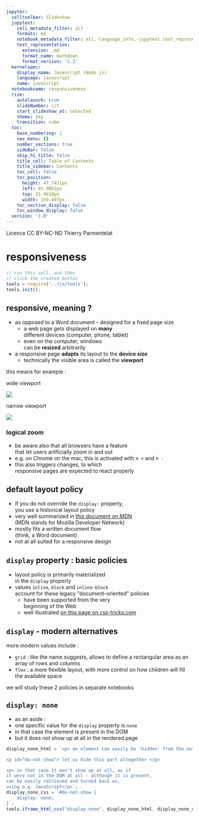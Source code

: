 ```yaml
---
jupyter:
  celltoolbar: Slideshow
  jupytext:
    cell_metadata_filter: all
    formats: md
    notebook_metadata_filter: all,-language_info,-jupytext.text_representation.jupytext_version
    text_representation:
      extension: .md
      format_name: markdown
      format_version: '1.2'
  kernelspec:
    display_name: Javascript (Node.js)
    language: javascript
    name: javascript
  notebookname: responsiveness
  rise:
    autolaunch: true
    slideNumber: c/t
    start_slideshow_at: selected
    theme: sky
    transition: cube
  toc:
    base_numbering: 1
    nav_menu: {}
    number_sections: true
    sideBar: false
    skip_h1_title: false
    title_cell: Table of Contents
    title_sidebar: Contents
    toc_cell: false
    toc_position:
      height: 47.7431px
      left: 91.9861px
      top: 25.9618px
      width: 159.497px
    toc_section_display: false
    toc_window_display: false
  version: '1.0'
---
```


<div class="licence">
<span>Licence CC BY-NC-ND</span>
<span>Thierry Parmentelat</span>
</div>

<!-- #region slideshow={"slide_type": ""} -->
# responsiveness
<!-- #endregion -->

```javascript trusted=true
// run this cell, and then 
// click the created button
tools = require('../js/tools');
tools.init();
```

<!-- #region slideshow={"slide_type": "slide"} -->
## responsive, meaning ?
<!-- #endregion -->

* as opposed to a Word document - designed for a fixed page size
  * a web page gets displayed on **many**   
    different devices (computer, phone, tablet)
  * even on the computer, windows  
    can be **resized** arbitrarily
* a responsive page **adapts** its layout to the **device size**
  * technically the visible area is called the **viewport**

<!-- #region slideshow={"slide_type": "slide"} -->
this means for example :
<!-- #endregion -->

<!-- #region cell_style="split" slideshow={"slide_type": ""} -->
wide viewport

![](../media/responsive-wide.svg)
<!-- #endregion -->

<!-- #region cell_style="split" -->
narrow viewport

![](../media/responsive-narrow.svg)
<!-- #endregion -->

<!-- #region slideshow={"slide_type": "slide"} -->
### logical zoom
<!-- #endregion -->

* be aware also that all browsers have a feature   
  that let users artificially zoom in and out
* e.g. on Chrome on the mac, this is activated with `⌘ +` and `⌘ -`
* this also triggers changes, to which  
  responsive pages are expected to react properly

<!-- #region slideshow={"slide_type": "slide"} -->
## default layout policy
<!-- #endregion -->

* if you do not override the `display:` property,  
  you use a historical layout policy 
* very well summarized in [this document on MDN](https://developer.mozilla.org/en-US/docs/Learn/CSS/CSS_layout/Normal_Flow)  
  (MDN stands for Mozilla Developer Network)
* mostly fits a written document flow  
  (think, a Word document)
* not at all suited for a responsive design

<!-- #region slideshow={"slide_type": "slide"} -->
##  `display` property : basic policies
<!-- #endregion -->

* layout policy is primarily materialized  
  in the `display` property
* values `inline`, `block` and `inline-block`  
  account for these legacy "document-oriented" policies
  * have been supported from the very  
    beginning of the Web 
  * well illustrated [on this page on css-tricks.com](https://css-tricks.com/almanac/properties/d/display/)

<!-- #region slideshow={"slide_type": "slide"} -->
## `display` - modern alternatives
<!-- #endregion -->

more modern values include :

* `grid` : like the name suggests, allows to define a rectangular area as an array of rows and columns
* `flex` : a more flexible layout, with more control on how children will fill the available space

we will study these 2 policies in separate notebooks

<!-- #region slideshow={"slide_type": "slide"} -->
## `display: none`
<!-- #endregion -->

* as an aside :
* one specific value for the `display` property is `none`
* in that case the element is present in the DOM
* but it does not show up at all in the rendered page

```javascript hide_input=true trusted=true
display_none_html = `<p> an element can easily be 'hidden' from the output </p>

<p id="do-not-show"> let us hide this part altogether </p>

<p> in that case it won't show up at all, as if
it were not in the DOM at all - although it is present,
can be easily retrieved and turned back on,
using e.g. JavaScript</p>`;
display_none_css = `#do-not-show {
    display: none;
}`;
tools.iframe_html_css("display-none", display_none_html, display_none_css)
```
